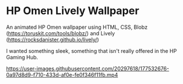 # HP Omen Lively Wallpaper
An animated HP Omen wallpaper using HTML, CSS, Blobz (https://toruskit.com/tools/blobz/) and Lively (https://rocksdanister.github.io/lively/)

I wanted something sleek, something that isn't really offered in the HP Gaming Hub.

https://user-images.githubusercontent.com/20297618/177532676-0a97d8d9-f710-433d-af0e-fe0f346f11fb.mp4
